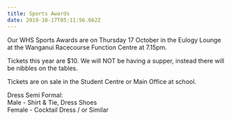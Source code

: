 ```yaml
---
title: Sports Awards
date: 2019-10-17T05:11:56.662Z
---
```

Our WHS Sports Awards are on Thursday 17 October in the Eulogy Lounge at the Wanganui Racecourse Function Centre at 7.15pm. 

Tickets this year are $10. We will NOT be having a supper, instead there will be nibbles on the tables. 

Tickets are on sale in the Student Centre or Main Office at school.

Dress Semi Formal:  
Male - Shirt & Tie, Dress Shoes  
Female - Cocktail Dress / or Similar


